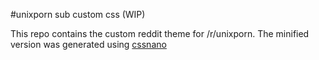 #unixporn sub custom css (WIP)

This repo contains the custom reddit theme for /r/unixporn.
The minified version was generated using [cssnano](http://cssnano.co/)
